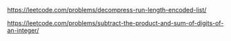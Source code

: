 https://leetcode.com/problems/decompress-run-length-encoded-list/

https://leetcode.com/problems/subtract-the-product-and-sum-of-digits-of-an-integer/
